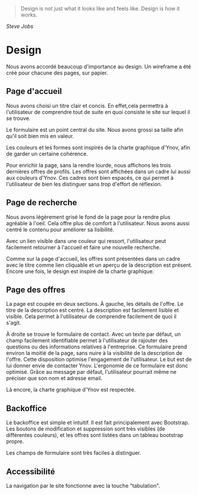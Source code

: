 > Design is not just what it looks like and feels like. Design is how it works.

_Steve Jobs_

# Design

Nous avons accordé beaucoup d'importance au design. Un wireframe a été créé pour chacune des pages, sur papier.

## Page d'accueil
Nous avons choisi un titre clair et concis. En effet,cela permettra à l'utilisateur de comprendre tout de suite en quoi consiste le site sur lequel il se trouve.

Le formulaire est un point central du site. Nous avons grossi sa taille afin qu'il soit bien mis en valeur.

Les couleurs et les formes sont inspirés de la charte graphique d'Ynov, afin de garder un certaine cohérence.

Pour enrichir la page, sans la rendre lourde, nous affichons les trois dernières offres de profils. Les offres sont affichées dans un cadre lui aussi aux couleurs d'Ynov. Ces cadres sont bien espacés, ce qui permet à l'utilisateur de bien les distinguer sans trop d'effort de réflexion.

## Page de recherche
Nous avons légèrement grisé le fond de la page pour la rendre plus agréable à l'oeil. Cela offre plus de comfort à l'utilisateur. Nous avons aussi centré le contenu pour améliorer sa lisibilité.

Avec un lien visible dans une couleur qui ressort, l'utilisateur peut facilement retourner à l'accueil et faire une nouvelle recherche.

Comme sur la page d'accueil, les offres sont présentées dans un cadre avec le titre comme lien cliquable et un aperçu de la description est présent. Encore une fois, le design est inspiré de la charte graphique.

## Page des offres
La page est coupée en deux sections. À gauche, les détails de l'offre. Le titre de la description est centré. La description est facilement lisible et visible. Cela permet à l'utilisateur de comprendre facilement de quoi il s'agit.

À droite se trouve le formulaire de contact. Avec un texte par défaut, un champ facilement identifiable permet à l'utilisateur de rajouter des questions ou des informations relatives à l'entreprise. Ce formulaire prend environ la moitié de la page, sans nuire à la visibilité de la description de l'offre. Cette disposition optimise l'engagement de l'utilisateur. Le but est de lui donner envie de contacter Ynov.
L'ergonomie de ce formulaire est donc optimisé. Grâce au message par défaut, l'utilisateur pourrait même ne préciser que son nom et adresse email.

Là encore, la charte graphique d'Ynov est respectée.

## Backoffice
Le backoffice est simple et intuitif. Il est fait principalement avec Bootstrap. Les boutons de modification et suppression sont très visibles (de différentes couleurs), et les offres sont listées dans un tableau bootstrap propre.

Les champs de formulaire sont très faciles à distinguer.

## Accessibilité
La navigation par le site fonctionne avec la touche "tabulation".